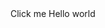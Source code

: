 <nui-dropdown>
    <span slot="toggle">Click me</span>
    <span style="white-space: nowrap;">Hello world</span>
</nui-dropdown>
